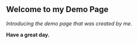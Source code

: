 ## Welcome to my Demo Page

*Introducing the demo page that was created by me.*

**Have a great day.**
